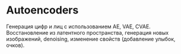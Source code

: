 # Autoencoders

Генерация цифр и лиц с использованием AE, VAE, CVAE. Восстановление из латентного пространства, генерация новых изображений, denoising, изменение свойств (добавление улыбок, очков).
